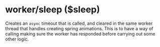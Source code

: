 # worker/sleep ($sleep)

Creates an `async` timeout that is called, and cleared in the same worker thread that handles creating spring animations. This is to have a way of calling making sure the worker has responded before carrying out some other logic.
